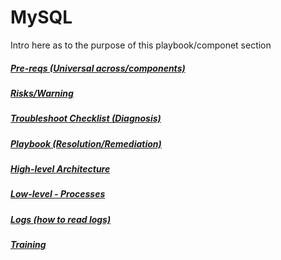 # MySQL

Intro here as to the purpose of this playbook/componet section


##### [Pre-reqs (Universal across/components)](https://github.com/eugenebell/testdocs/blob/master/MySQL-Pre-Reqs.md) 
##### [Risks/Warning](https://github.com/eugenebell/testdocs/blob/master/MySQL-Risks-Warnings.md) 
##### [Troubleshoot Checklist  (Diagnosis)](https://github.com/eugenebell/testdocs/blob/master/MySQL-Troubleshoot.md) 
##### [Playbook (Resolution/Remediation)](https://github.com/eugenebell/testdocs/blob/master/MySQL-Playbook.md) 
##### [High-level Architecture](https://github.com/eugenebell/testdocs/blob/master/MySQL-Arch-High-Level.md) 
##### [Low-level - Processes](https://github.com/eugenebell/testdocs/blob/master/MySQL-Arch-Low-Level.md) 
##### [Logs (how to read logs)](https://github.com/eugenebell/testdocs/blob/master/MySQL-Logs.md) 
##### [Training](https://github.com/eugenebell/testdocs/blob/master/MySQL-Training.md) 


